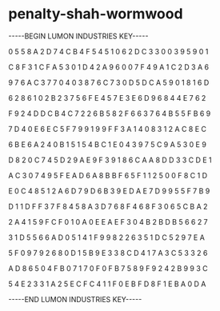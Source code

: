 # penalty-shah-wormwood

-----BEGIN LUMON INDUSTRIES KEY-----

0 5 5 8 A 2 D 7 4 C B 4 F 5 4 5 1 0 6 2 D C 3 3 0 0 3 9 5 9 0 1

C 8 F 3 1 C F A 5 3 0 1 D 4 2 A 9 6 0 0 7 F 4 9 A 1 C 2 D 3 A 6

9 7 6 A C 3 7 7 0 4 0 3 8 7 6 C 7 3 0 D 5 D C A 5 9 0 1 8 1 6 D

6 2 8 6 1 0 2 B 2 3 7 5 6 F E 4 5 7 E 3 E 6 D 9 6 8 4 4 E 7 6 2

F 9 2 4 D D C B 4 C 7 2 2 6 B 5 8 2 F 6 6 3 7 6 4 B 5 5 F B 6 9

7 D 4 0 E 6 E C 5 F 7 9 9 1 9 9 F F 3 A 1 4 0 8 3 1 2 A C 8 E C

6 B E 6 A 2 4 0 B 1 5 1 5 4 B C 1 E 0 4 3 9 7 5 C 9 A 5 3 0 E 9

D 8 2 0 C 7 4 5 D 2 9 A E 9 F 3 9 1 8 6 C A A 8 D D 3 3 C D E 1

A C 3 0 7 4 9 5 F E A D 6 A 8 B B F 6 5 F 1 1 2 5 0 0 F 8 C 1 D

E 0 C 4 8 5 1 2 A 6 D 7 9 D 6 B 3 9 E D A E 7 D 9 9 5 5 F 7 B 9

D 1 1 D F F 3 7 F 8 4 5 8 A 3 D 7 6 8 F 4 6 8 F 3 0 6 5 C B A 2

2 A 4 1 5 9 F C F 0 1 0 A 0 E E A E F 3 0 4 B 2 B D B 5 6 6 2 7

3 1 D 5 5 6 6 A D 0 5 1 4 1 F 9 9 8 2 2 6 3 5 1 D C 5 2 9 7 E A

5 F 0 9 7 9 2 6 8 0 D 1 5 B 9 E 3 3 8 C D 4 1 7 A 3 C 5 3 3 2 6

A D 8 6 5 0 4 F B 0 7 1 7 0 F 0 F B 7 5 8 9 F 9 2 4 2 B 9 9 3 C

5 4 E 2 3 3 1 A 2 5 E C F C 4 1 1 F 0 E B F D 8 F 1 E B A 0 D A

-----END LUMON INDUSTRIES KEY-----
